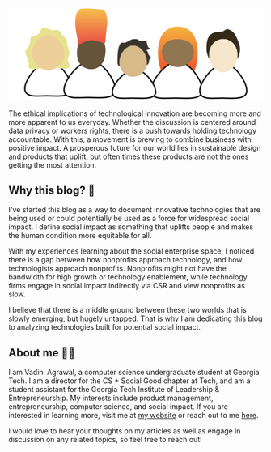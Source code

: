 ![Ethics in Tech](./images/people.png)

The ethical implications of technological innovation are becoming more and more apparent to us everyday. Whether the discussion is centered around data privacy or workers rights, there is a push towards holding technology accountable. With this, a movement is brewing to combine business with positive impact. A prosperous future for our world lies in sustainable design and products that uplift, but often times these products are not the ones getting the most attention. 

## Why this blog? :thinking:

I've started this blog as a way to document innovative technologies that are being used or could potentially be used as a force for widespread social impact. I define social impact as something that uplifts people and makes the human condition more equitable for all. 

With my experiences learning about the social enterprise space, I noticed there is a gap between how nonprofits approach technology, and how technologists approach nonprofits. Nonprofits might not have the bandwidth for high growth or technology enablement, while technology firms engage in social impact indirectly via CSR and view nonprofits as slow. 

I believe that there is a middle ground between these two worlds that is slowly emerging, but hugely untapped. That is why I am dedicating this blog to analyzing technologies built for potential social impact. 

## About me :woman_technologist:
I am Vadini Agrawal, a computer science undergraduate student at Georgia Tech. I am a director for the CS + Social Good chapter at Tech, and am a student assistant for the Georgia Tech Institute of Leadership & Entrepreneurship. My interests include product management, entrepreneurship, computer science, and social impact. If you are interested in learning more, visit me at [my website](https://www.vadiniagrawal.com) or reach out to me [here](mailto:vadini@gatech.edu).

I would love to hear your thoughts on my articles as well as engage in discussion on any related topics, so feel free to reach out! 

<br>
<Footer />